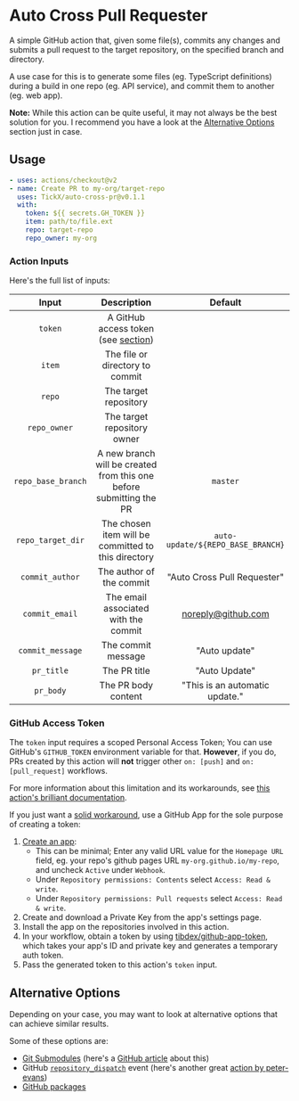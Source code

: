 # Auto Cross Pull Requester

A simple GitHub action that, given some file(s), commits any changes and submits a pull request to the target
repository, on the specified branch and directory.

A use case for this is to generate some files (eg. TypeScript definitions) during a build
in one repo (eg. API service), and commit them to another (eg. web app).

**Note:** While this action can be quite useful, it may not always be the best solution for you. I recommend
you have a look at the [Alternative Options](#alternative-options) section just in case.

## Usage

```yaml
- uses: actions/checkout@v2
- name: Create PR to my-org/target-repo
  uses: TickX/auto-cross-pr@v0.1.1
  with:
    token: ${{ secrets.GH_TOKEN }}
    item: path/to/file.ext
    repo: target-repo
    repo_owner: my-org
```

### Action Inputs

Here's the full list of inputs:

|      **Input**     |                           **Description**                           |            **Default**            |
|:------------------:|:-------------------------------------------------------------------:|:---------------------------------:|
| `token`            | A GitHub access token (see [section](#github-access-token))         |                                   |
| `item`             | The file or directory to commit                                     |                                   |
| `repo`             | The target repository                                               |                                   |
| `repo_owner`       | The target repository owner                                         |                                   |
| `repo_base_branch` | A new branch will be created from this one before submitting the PR | `master`                          |
| `repo_target_dir`  | The chosen item will be committed to this directory                 | `auto-update/${REPO_BASE_BRANCH}` |
| `commit_author`    | The author of the commit                                            | "Auto Cross Pull Requester"       |
| `commit_email`     | The email associated with the commit                                | noreply@github.com                |
| `commit_message`   | The commit message                                                  | "Auto update"                     |
| `pr_title`         | The PR title                                                        | "Auto Update"                     |
| `pr_body`          | The PR body content                                                 | "This is an automatic update."    |

### GitHub Access Token

The `token` input requires a scoped Personal Access Token; You can use GitHub's `GITHUB_TOKEN` environment
variable for that. **However**, if you do, PRs created by this action will **not** trigger other `on: [push]`
and `on: [pull_request]` workflows.

For more information about this limitation and its workarounds, see [this action's brilliant documentation](https://github.com/peter-evans/create-pull-request/blob/master/docs/concepts-guidelines.md#triggering-further-workflow-runs).

If you just want a [solid workaround](https://github.com/peter-evans/create-pull-request/blob/master/docs/concepts-guidelines.md#authenticating-with-github-app-generated-tokens),
use a GitHub App for the sole purpose of creating a token:
1. [Create an app](https://docs.github.com/en/developers/apps/creating-a-github-app):
   - This can be minimal; Enter any valid URL value for the `Homepage URL` field, eg. your repo's github pages URL
   `my-org.github.io/my-repo`, and uncheck `Active` under `Webhook`.
   - Under `Repository permissions: Contents` select `Access: Read & write`.
   - Under `Repository permissions: Pull requests` select `Access: Read & write`.
2. Create and download a Private Key from the app's settings page.
3. Install the app on the repositories involved in this action.
4. In your workflow, obtain a token by using [tibdex/github-app-token](https://github.com/tibdex/github-app-token),
which takes your app's ID and private key and generates a temporary auth token.
5. Pass the generated token to this action's `token` input.

## Alternative Options

Depending on your case, you may want to look at alternative options that can achieve similar results.

Some of these options are:
- [Git Submodules](https://git-scm.com/book/en/v2/Git-Tools-Submodules) (here's a [GitHub article](https://github.blog/2016-02-01-working-with-submodules/) about this)
- GitHub [`repository_dispatch`](https://docs.github.com/en/actions/reference/events-that-trigger-workflows#repository_dispatch) event (here's another great [action by peter-evans](https://github.com/peter-evans/repository-dispatch))
- [GitHub packages](https://docs.github.com/en/packages/publishing-and-managing-packages/about-github-packages)

